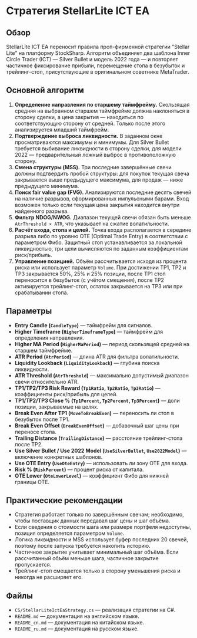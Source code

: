 # Стратегия StellarLite ICT EA

## Обзор
StellarLite ICT EA переносит правила проп-фирменной стратегии "Stellar Lite" на платформу StockSharp. Алгоритм объединяет два шаблона Inner Circle Trader (ICT) — Silver Bullet и модель 2022 года — и повторяет частичное фиксирование прибыли, перемещение стопа в безубыток и трейлинг-стоп, присутствующие в оригинальном советнике MetaTrader.

## Основной алгоритм
1. **Определение направления по старшему таймфрейму.** Скользящая средняя на выбранном старшем таймфрейме должна наклоняться в сторону сделки, а цена закрытия — находиться по соответствующую сторону от средней. Только после этого анализируется младший таймфрейм.
2. **Подтверждение выброса ликвидности.** В заданном окне просматриваются максимумы и минимумы. Для Silver Bullet требуется выбивание ликвидности в сторону сделки, для модели 2022 — предварительный ложный выброс в противоположную сторону.
3. **Смена структуры (MSS).** Три последние завершённые свечи должны подтвердить пробой структуры: для покупок текущая свеча закрывается выше предыдущего максимума, для продаж — ниже предыдущего минимума.
4. **Поиск fair value gap (FVG).** Анализируются последние десять свечей на наличие разрывов, сформированных импульсными барами. Вход возможен только если текущая цена закрытия находится внутри найденного разрыва.
5. **Фильтр NDOG/NWOG.** Диапазон текущей свечи обязан быть меньше `AtrThreshold × ATR`, что указывает на сжатие волатильности.
6. **Расчёт входа, стопа и целей.** Точка входа располагается в середине разрыва либо по уровню OTE (Optimal Trade Entry) в соответствии с параметром Фибо. Защитный стоп устанавливается за локальной ликвидностью, три цели вычисляются по заданным коэффициентам риск/прибыль.
7. **Управление позицией.** Объём рассчитывается исходя из процента риска или использует параметр `Volume`. При достижении TP1, TP2 и TP3 закрывается 50%, 25% и 25% позиции, после TP1 стоп переносится в безубыток (с учётом смещения), после TP2 активируется трейлинг-стоп, остаток закрывается на TP3 или при срабатывании стопа.

## Параметры
- **Entry Candle (`CandleType`)** — таймфрейм для сигналов.
- **Higher Timeframe (`HigherTimeframeType`)** — таймфрейм для определения направления.
- **Higher MA Period (`HigherMaPeriod`)** — период скользящей средней на старшем таймфрейме.
- **ATR Period (`AtrPeriod`)** — длина ATR для фильтра волатильности.
- **Liquidity Lookback (`LiquidityLookback`)** — глубина поиска ликвидности.
- **ATR Threshold (`AtrThreshold`)** — максимально допустимый диапазон свечи относительно ATR.
- **TP1/TP2/TP3 Risk Reward (`Tp1Ratio`, `Tp2Ratio`, `Tp3Ratio`)** — коэффициенты риск/прибыль для целей.
- **TP1/TP2/TP3 Close % (`Tp1Percent`, `Tp2Percent`, `Tp3Percent`)** — доли позиции, закрываемые на целях.
- **Break Even After TP1 (`MoveToBreakEven`)** — переносить ли стоп в безубыток после TP1.
- **Break Even Offset (`BreakEvenOffset`)** — добавочный шаг цены при переносе стопа.
- **Trailing Distance (`TrailingDistance`)** — расстояние трейлинг-стопа после TP2.
- **Use Silver Bullet / Use 2022 Model (`UseSilverBullet`, `Use2022Model`)** — включение конкретных шаблонов.
- **Use OTE Entry (`UseOteEntry`)** — использовать ли зону OTE для входа.
- **Risk % (`RiskPercent`)** — процент риска от капитала.
- **OTE Lower (`OteLowerLevel`)** — коэффициент Фибо для нижней границы OTE.

## Практические рекомендации
- Стратегия работает только по завершённым свечам; необходимо, чтобы поставщик данных передавал шаг цены и шаг объёма.
- Если сведения о стоимости шага или размере портфеля недоступны, позиция определяется параметром `Volume`.
- Логика ликвидности и MSS использует буфер последних 20 свечей, поэтому после запуска требуется накопить историю.
- Частичное закрытие учитывает минимальный шаг объёма. Если рассчитанный объём меньше шага, частичное закрытие пропускается.
- Трейлинг-стоп смещается только в сторону уменьшения риска и никогда не расширяет его.

## Файлы
- `CS/StellarLiteIctEaStrategy.cs` — реализация стратегии на C#.
- `README.md` — документация на английском языке.
- `README_cn.md` — документация на китайском языке.
- `README_ru.md` — документация на русском языке.
